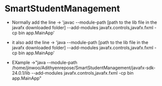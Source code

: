 # SmartStudentManagement
- Normally add the line -> 'javac --module-path [path to the lib file in the javafx downloaded folder] --add-modules javafx.controls,javafx.fxml -cp bin app.MainApp'
- it also add the line -> 'java --module-path [path to the lib file in the javafx downloaded folder] --add-modules javafx.controls,javafx.fxml -cp bin app.MainApp'

- EXample ->"java --module-path /home/jinwoo/Adithyenrepose/SmartStudentManagement/javafx-sdk-24.0.1/lib --add-modules javafx.controls,javafx.fxml -cp bin app.MainApp"
